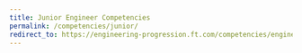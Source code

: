 ```yaml
---
title: Junior Engineer Competencies
permalink: /competencies/junior/
redirect_to: https://engineering-progression.ft.com/competencies/engineering/junior/
---
```

